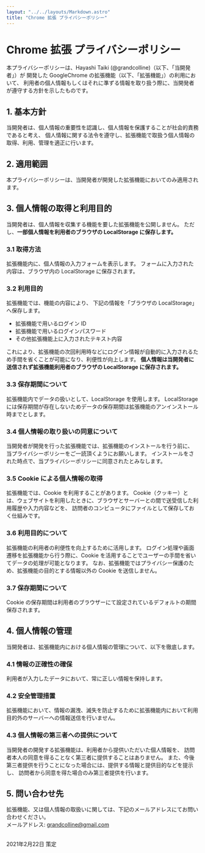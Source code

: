```yaml
---
layout: "../../layouts/Markdown.astro"
title: "Chrome 拡張 プライバシーポリシー"
---
```


# Chrome 拡張 プライバシーポリシー

本プライバシーポリシーは、Hayashi Taiki (@grandcolline)（以下、「当開発者」）が
開発した GoogleChrome の拡張機能（以下、「拡張機能」）の利用において、
利用者の個人情報もしくはそれに準ずる情報を取り扱う際に、当開発者が遵守する方針を示したものです。

## 1. 基本方針

当開発者は、個人情報の重要性を認識し、個人情報を保護することが社会的責務であると考え、
個人情報に関する法令を遵守し、拡張機能で取扱う個人情報の取得、利用、管理を適正に行います。

## 2. 適用範囲

本プライバシーポリシーは、当開発者が開発した拡張機能においてのみ適用されます。

## 3. 個人情報の取得と利用目的

当開発者は、個人情報を収集する機能を要した拡張機能を公開しません。
ただし、**一部個人情報を利用者のブラウザの LocalStorage に保存します。**

### 3.1 取得方法

拡張機能内に、個人情報の入力フォームを表示します。
フォームに入力された内容は、ブラウザ内の LocalStorage に保存されます。

### 3.2 利用目的

拡張機能では、機能の内容により、
下記の情報を「ブラウザの LocalStorage」へ保存します。

- 拡張機能で用いるログイン ID
- 拡張機能で用いるログインパスワード
- その他拡張機能上に入力されたテキスト内容

これにより、拡張機能の次回利用時などにログイン情報が自動的に入力されるため手間を省くことが可能になり、利便性が向上します。
**個人情報は当開発者に送信されず拡張機能利用者のブラウザの LocalStorage に保存されます。**

### 3.3 保存期間について

拡張機能内でデータの扱いとして、LocalStorage を使用します。
LocalStorage には保存期間が存在しないためデータの保存期間は拡張機能のアンインストール時までとします。

### 3.4 個人情報の取り扱いの同意について

当開発者が開発を行った拡張機能では、拡張機能のインストールを行う前に、
当プライバシーポリシーをご一読頂くようにお願いします。
インストールをされた時点で、当プライバシーポリシーに同意されたとみなします。

### 3.5 Cookie による個人情報の取得

拡張機能では、Cookie を利用することがあります。
Cookie（クッキー）とは、ウェブサイトを利用したときに、ブラウザとサーバーとの間で送受信した利用履歴や入力内容などを、
訪問者のコンピュータにファイルとして保存しておく仕組みです。

### 3.6 利用目的について

拡張機能の利用者の利便性を向上するために活用します。
ログイン処理や画面遷移を拡張機能から行う際に、Cookie を活用することでユーザーの手間を省いてデータの処理が可能となります。
なお、拡張機能ではプライバシー保護のため、拡張機能の目的とする情報以外の Cookie を送信しません。

### 3.7 保存期間について

Cookie の保存期間は利用者のブラウザーにて設定されているデフォルトの期間保存されます。

## 4. 個人情報の管理

当開発者は、拡張機能内における個人情報の管理について、以下を徹底します。

### 4.1 情報の正確性の確保

利用者が入力したデータにおいて、常に正しい情報を保持します。

### 4.2 安全管理措置

拡張機能において、情報の漏洩、滅失を防止するために拡張機能内において利用目的外のサーバーへの情報送信を行いません。

### 4.3 個人情報の第三者への提供について

当開発者の開発する拡張機能は、利用者から提供いただいた個人情報を、
訪問者本人の同意を得ることなく第三者に提供することはありません。
また、今後第三者提供を行うことになった場合には、提供する情報と提供目的などを提示し、
訪問者から同意を得た場合のみ第三者提供を行います。

## 5. 問い合わせ先

拡張機能、又は個人情報の取扱いに関しては、下記のメールアドレスにてお問い合わせください。<br/>
メールアドレス: grandcolline@gmail.com

<br />
2021年2月22日 策定
